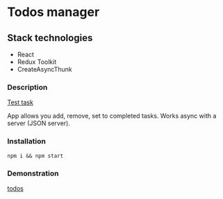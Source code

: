 # Todos manager

## Stack technologies

* React
* Redux Toolkit
* CreateAsyncThunk

### Description

[Test task](https://docs.google.com/document/d/1jq5yCrQJRHaRG4TabGhDITDMteYuLWG_LjlR9HmB5ac/edit)

App allows you add, remove, set to completed tasks.
Works async with a server (JSON server).

### Installation

`npm i && npm start`

### Demonstration

[todos](https://github.com/user-attachments/assets/416ae942-399b-488c-9a70-257c6eb0bc23)
